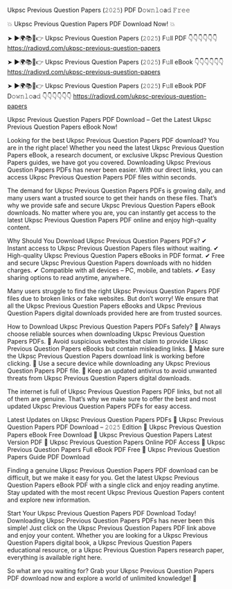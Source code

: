 Ukpsc Previous Question Papers (𝟸𝟶𝟸𝟻) PDF D𝚘𝚠𝚗𝚕𝚘a𝚍 𝙵𝚛𝚎𝚎

💥 Ukpsc Previous Question Papers PDF Download Now! 💥

➤ ►🌍📚📱👉 Ukpsc Previous Question Papers (𝟸𝟶𝟸𝟻) F𝚞ll PDF 👇👇👇👇👇👇
https://radiovd.com/ukpsc-previous-question-papers

➤ ►🌍📚📱👉 Ukpsc Previous Question Papers (𝟸𝟶𝟸𝟻) F𝚞ll eBook 👇👇👇👇👇👇
https://radiovd.com/ukpsc-previous-question-papers

➤ ►🌍📚📱👉 Ukpsc Previous Question Papers (𝟸𝟶𝟸𝟻) F𝚞ll eBook PDF D𝚘𝚠𝚗𝚕𝚘a𝚍 👇👇👇👇👇👇
https://radiovd.com/ukpsc-previous-question-papers

Ukpsc Previous Question Papers PDF Download – Get the Latest Ukpsc Previous Question Papers eBook Now!

Looking for the best Ukpsc Previous Question Papers PDF download? You are in the right place! Whether you need the latest Ukpsc Previous Question Papers eBook, a research document, or exclusive Ukpsc Previous Question Papers guides, we have got you covered. Downloading Ukpsc Previous Question Papers PDFs has never been easier. With our direct links, you can access Ukpsc Previous Question Papers PDF files within seconds.

The demand for Ukpsc Previous Question Papers PDFs is growing daily, and many users want a trusted source to get their hands on these files. That’s why we provide safe and secure Ukpsc Previous Question Papers eBook downloads. No matter where you are, you can instantly get access to the latest Ukpsc Previous Question Papers PDF online and enjoy high-quality content.

Why Should You Download Ukpsc Previous Question Papers PDFs?
✔ Instant access to Ukpsc Previous Question Papers files without waiting.
✔ High-quality Ukpsc Previous Question Papers eBooks in PDF format.
✔ Free and secure Ukpsc Previous Question Papers downloads with no hidden charges.
✔ Compatible with all devices – PC, mobile, and tablets.
✔ Easy sharing options to read anytime, anywhere.

Many users struggle to find the right Ukpsc Previous Question Papers PDF files due to broken links or fake websites. But don’t worry! We ensure that all the Ukpsc Previous Question Papers eBooks and Ukpsc Previous Question Papers digital downloads provided here are from trusted sources.

How to Download Ukpsc Previous Question Papers PDFs Safely?
📌 Always choose reliable sources when downloading Ukpsc Previous Question Papers PDFs.
📌 Avoid suspicious websites that claim to provide Ukpsc Previous Question Papers eBooks but contain misleading links.
📌 Make sure the Ukpsc Previous Question Papers download link is working before clicking.
📌 Use a secure device while downloading any Ukpsc Previous Question Papers PDF file.
📌 Keep an updated antivirus to avoid unwanted threats from Ukpsc Previous Question Papers digital downloads.

The internet is full of Ukpsc Previous Question Papers PDF links, but not all of them are genuine. That’s why we make sure to offer the best and most updated Ukpsc Previous Question Papers PDFs for easy access.

Latest Updates on Ukpsc Previous Question Papers PDFs
🔹 Ukpsc Previous Question Papers PDF Download – 𝟸𝟶𝟸𝟻 Edition
🔹 Ukpsc Previous Question Papers eBook Free Download
🔹 Ukpsc Previous Question Papers Latest Version PDF
🔹 Ukpsc Previous Question Papers Online PDF Access
🔹 Ukpsc Previous Question Papers Full eBook PDF Free
🔹 Ukpsc Previous Question Papers Guide PDF Download

Finding a genuine Ukpsc Previous Question Papers PDF download can be difficult, but we make it easy for you. Get the latest Ukpsc Previous Question Papers eBook PDF with a single click and enjoy reading anytime. Stay updated with the most recent Ukpsc Previous Question Papers content and explore new information.

Start Your Ukpsc Previous Question Papers PDF Download Today!
Downloading Ukpsc Previous Question Papers PDFs has never been this simple! Just click on the Ukpsc Previous Question Papers PDF link above and enjoy your content. Whether you are looking for a Ukpsc Previous Question Papers digital book, a Ukpsc Previous Question Papers educational resource, or a Ukpsc Previous Question Papers research paper, everything is available right here.

So what are you waiting for? Grab your Ukpsc Previous Question Papers PDF download now and explore a world of unlimited knowledge! 🚀